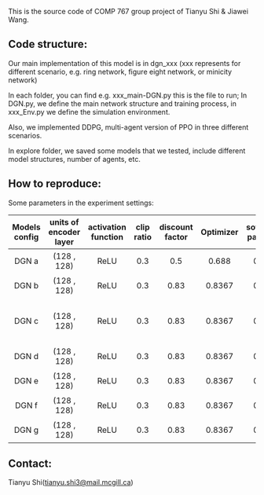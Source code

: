 This is the source code of COMP 767 group project of Tianyu Shi & Jiawei Wang.


## Code structure:

Our main implementation of this model is in dgn_xxx (xxx represents for different scenario, e.g. ring network, figure eight network, or minicity network)

In each folder, you can find e.g. xxx_main-DGN.py this is the file to run; In DGN.py, we define the main network structure and training process, in xxx_Env.py we define the simulation environment. 

Also, we implemented DDPG, multi-agent version of PPO in three different scenarios.

In explore folder, we saved some models that we tested, include different model structures, number of agents, etc.

## How to reproduce:

Some parameters in the experiment settings:


| Models config    | units of encoder layer    | activation function | clip ratio   | discount factor | Optimizer | softupdate parameter | learning rate|returns|
| :----------------: | :---------: | :-------------: | :-----: | :---------: | :-------------: | :------------: | :-----:|:---:|
|   DGN  a | (128 , 128) | ReLU         | 0.3 | 0.5       | 0.688         | 0.7058     |（1e-4 , 1e-4)||
| DGN  b  | (128 , 128) | ReLU        | 0.3 | 0.83      | 0.8367        | 0.8757       |（1e-4 , 1e-4)||
| DGN  c  |(128 , 128) | ReLU        | 0.3| 0.83      | 0.8367        | 0.8757    |（1e-4 , 1e-4)（1e-4 , 1e-4)||
| DGN  d  | (128 , 128) | ReLU        | 0.3 | 0.83      | 0.8367        | 0.8757    | （1e-4 , 1e-4)||
| DGN  e  | (128 , 128) | ReLU         | 0.3 | 0.83      | 0.8367        | 0.8757    | （1e-4 , 1e-4)||
| DGN  f  | (128 , 128)| ReLU         | 0.3 | 0.83      | 0.8367        | 0.8757    |（1e-4 , 1e-4)||
| DGN  g  | (128 , 128) | ReLU         | 0.3 | 0.83      | 0.8367        | 0.8757    |（1e-4 , 1e-4)||






## Contact:
Tianyu Shi(tianyu.shi3@mail.mcgill.ca) 

